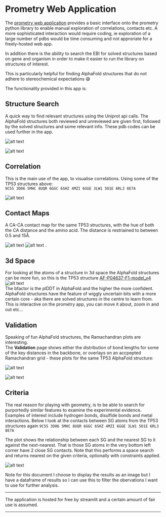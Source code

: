 # Prometry Web Application

The [prometry web application](https://prometry.streamlit.app/) provides a basic interface onto the prometry python library to enable 
manual exploration of correlations, contacts etc.  A more sophisticated interaction would 
require coding, ie exploration of a large number of pdbs would be time consuming and 
not approriate for a freely-hosted web app.

In addition there is the ability to search the EBI for solved structures based on gene 
and organism in order to make it easier to run the library on structures of interest.

This is particularly helpful for finding AlphaFold structures that do not 
adhere to stereochemical expectations 😅


The functionality provided in this app is:

## Structure Search
A quick way to find relevant structures using the Uniprot api calls. The AlphaFold 
structures both reviewed and unreviewed are given first, followed by the solved structures and 
some relevant info. These pdb codes can be used further in the app.  

![alt text](imgs/ss_af.png)

![alt text](imgs/ss_solved.png)

## Correlation
This is the main use of the app, to visualise correlations. 
Using some of the TP53 structures above:  
`9C5S 3D06 5MHC 8UQR 6GGC 6SHZ 4MZI 6GGE 3LW1 5O1E 6RL3 8E7A`


![alt text](imgs/corr.png)

## Contact Maps
A CA-CA contact map for the same TP53 structures, with the hue of both the CA distance 
and the amino acid. The distance is restriained to between 0.5 and 15Å.  

![alt text](imgs/cont-ca.png)
![alt text](imgs/cont-aa.png)
.

## 3d Space
For looking at the atoms of a structure in 3d space the AlphaFold structures can be more 
fun, so this is the TP53 structure [AF-P04637-F1-model_v4](https://alphafold.ebi.ac.uk/entry/P04637)  
![alt text](imgs/3d-alpha.png)  
The bfactor is the plDDT in AlphaFold and the higher the more confident.  AlphaFold structures 
have the feature of wiggly uncertain bits with a more certain core - aka there are 
solved structures in the centre to learn from.  
This is interactive on the prometry app, you can move it about, zoom in and out etc...

## Validation
Speaking of fun AlphaFold structures, the Ramachandran plots are interesting.  
The **Validation** page shows either the distribution of bond lengths for some of the key
distances in the backbone, or overlays on an accpepted Ramachandran grid - 
these plots for the same TP53 AlphaFold structure:  

![alt text](imgs/rama-alpha.png)  

![alt text](imgs/na-alpha.png)  

## Criteria
The real reason for playing with geometry, is to be able to search for purportedly similar 
features to examine the experimental evidence. Examples of interest include hydrogen bonds, 
disulfide bonds and metal interactions. Below I look at the contacts between SG atoms 
from the TP53 structures again `9C5S 3D06 5MHC 8UQR 6GGC 6SHZ 4MZI 6GGE 3LW1 5O1E 6RL3 8E7A`  

The plot shows the relationship between each SG and the nearest SG to it against the next-nearest. 
That is those SG atoms in the very bottom left corner have 2 close SG contacts. 
Note that this performs a space search and returns nearest on the given criteria, 
optionally with constraints applied.  

![alt text](imgs/sg-crit.png)  

Note for this document I choose to display the results as an image but I have a dataframe 
of results so I can use this to filter the obervations I want to use for further analysis.  

---  

The application is hosted for free by streamlit and a certain amount of fair use 
is assumed.

---  
